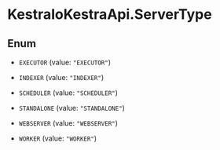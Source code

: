 # KestraIoKestraApi.ServerType

## Enum


* `EXECUTOR` (value: `"EXECUTOR"`)

* `INDEXER` (value: `"INDEXER"`)

* `SCHEDULER` (value: `"SCHEDULER"`)

* `STANDALONE` (value: `"STANDALONE"`)

* `WEBSERVER` (value: `"WEBSERVER"`)

* `WORKER` (value: `"WORKER"`)


